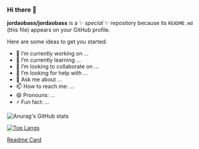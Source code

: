 ### Hi there 👋

**jordaobass/jordaobass** is a ✨ _special_ ✨ repository because its `README.md` (this file) appears on your GitHub profile.

Here are some ideas to get you started:

- 🔭 I’m currently working on ...
- 🌱 I’m currently learning ...
- 👯 I’m looking to collaborate on ...
- 🤔 I’m looking for help with ...
- 💬 Ask me about ...
- 📫 How to reach me: ...
- 😄 Pronouns: ...
- ⚡ Fun fact: ...



![Anurag's GitHub stats](https://github-readme-stats.vercel.app/api?username=jordaobass&show_icons=true&theme=radical)


[![Top Langs](https://github-readme-stats.vercel.app/api/top-langs/?username=jordaobass)](https://github.com/jordaobass/github-readme-stats)


[Readme Card](https://github-readme-stats.vercel.app/api/pin/?username=jordaobass&repo=react_notas)
